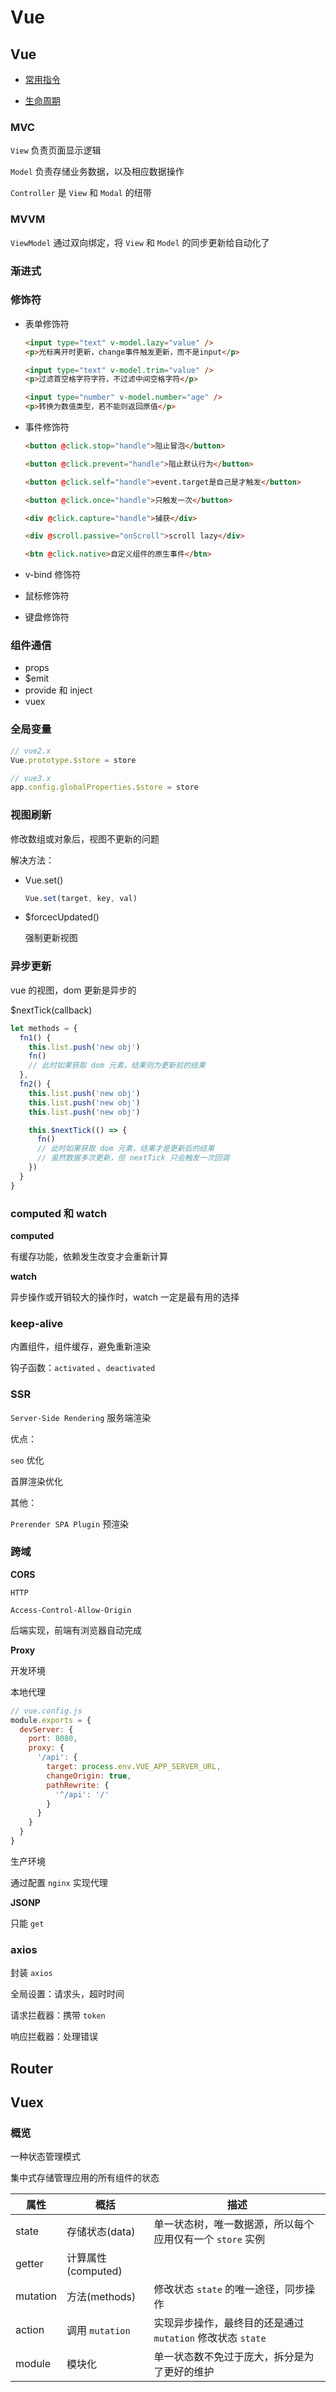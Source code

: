 # Vue

## Vue

- [常用指令](./directives)

- [生命周期](./lifecycle)

### MVC

`View` 负责页面显示逻辑

`Model` 负责存储业务数据，以及相应数据操作

`Controller` 是 `View` 和 `Modal` 的纽带

### MVVM

`ViewModel` 通过双向绑定，将 `View` 和 `Model` 的同步更新给自动化了

### 渐进式

### 修饰符

- 表单修饰符

  ```html
  <input type="text" v-model.lazy="value" />
  <p>光标离开时更新，change事件触发更新，而不是input</p>

  <input type="text" v-model.trim="value" />
  <p>过滤首空格字符字符，不过滤中间空格字符</p>

  <input type="number" v-model.number="age" />
  <p>转换为数值类型，若不能则返回原值</p>
  ```

- 事件修饰符

  ```html
  <button @click.stop="handle">阻止冒泡</button>

  <button @click.prevent="handle">阻止默认行为</button>

  <button @click.self="handle">event.target是自己是才触发</button>

  <button @click.once="handle">只触发一次</button>

  <div @click.capture="handle">捕获</div>

  <div @scroll.passive="onScroll">scroll lazy</div>

  <btn @click.native>自定义组件的原生事件</btn>
  ```

- v-bind 修饰符

- 鼠标修饰符

- 键盘修饰符

### 组件通信

- props
- $emit
- provide 和 inject
- vuex

### 全局变量

```js
// vue2.x
Vue.prototype.$store = store

// vue3.x
app.config.globalProperties.$store = store
```

### 视图刷新

修改数组或对象后，视图不更新的问题

解决方法：

- Vue.set()

  ```js
  Vue.set(target, key, val)
  ```

- $forcecUpdated()

  强制更新视图

### 异步更新

vue 的视图，dom 更新是异步的

$nextTick(callback)

```js
let methods = {
  fn1() {
    this.list.push('new obj')
    fn()
    // 此时如果获取 dom 元素，结果则为更新前的结果
  },
  fn2() {
    this.list.push('new obj')
    this.list.push('new obj')
    this.list.push('new obj')

    this.$nextTick(() => {
      fn()
      // 此时如果获取 dom 元素，结果才是更新后的结果
      // 虽然数据多次更新，但 nextTick 只会触发一次回调
    })
  }
}
```

### computed 和 watch

**computed**

有缓存功能，依赖发生改变才会重新计算

**watch**

异步操作或开销较大的操作时，watch 一定是最有用的选择

### keep-alive

内置组件，组件缓存，避免重新渲染

钩子函数：`activated` 、`deactivated`

### SSR

`Server-Side Rendering` 服务端渲染

优点：

`seo` 优化

首屏渲染优化

其他：

`Prerender SPA Plugin` 预渲染

### 跨域

**CORS**

`HTTP`

`Access-Control-Allow-Origin`

后端实现，前端有浏览器自动完成

**Proxy**

开发环境

本地代理

```js
// vue.config.js
module.exports = {
  devServer: {
    port: 8080,
    proxy: {
      '/api': {
        target: process.env.VUE_APP_SERVER_URL,
        changeOrigin: true,
        pathRewrite: {
          '^/api': '/'
        }
      }
    }
  }
}
```

生产环境

通过配置 `nginx` 实现代理

**JSONP**

只能 `get`

### axios

封装 `axios`

全局设置：请求头，超时时间

请求拦截器：携带 `token`

响应拦截器：处理错误

## Router

## Vuex

### 概览

一种状态管理模式

集中式存储管理应用的所有组件的状态

| 属性     | 概括               | 描述                                                       |
| -------- | ------------------ | ---------------------------------------------------------- |
| state    | 存储状态(data)     | 单一状态树，唯一数据源，所以每个应用仅有一个 `store` 实例  |
| getter   | 计算属性(computed) |                                                            |
| mutation | 方法(methods)      | 修改状态 `state` 的唯一途径，同步操作                      |
| action   | 调用 `mutation`    | 实现异步操作，最终目的还是通过 `mutation` 修改状态 `state` |
| module   | 模块化             | 单一状态数不免过于庞大，拆分是为了更好的维护               |
